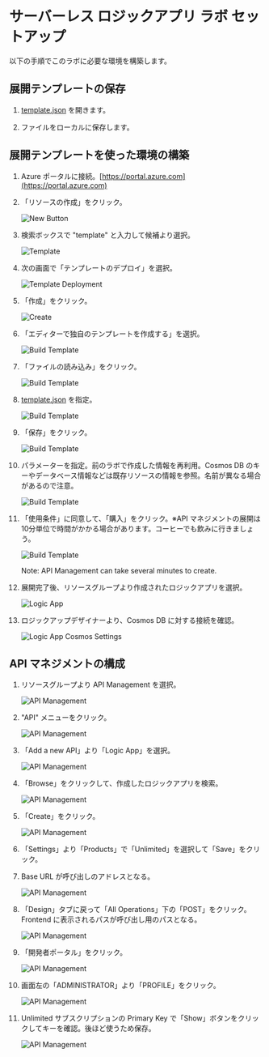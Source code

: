 # サーバーレス ロジックアプリ ラボ セットアップ

以下の手順でこのラボに必要な環境を構築します。

## 展開テンプレートの保存

1. [template.json](template.json) を開きます。

1. ファイルをローカルに保存します。

## 展開テンプレートを使った環境の構築

1. Azure ポータルに接続。[https://portal.azure.com](https://portal.azure.com)

1. 「リソースの作成」をクリック。

    ![New Button](images/new_button.png "New Button")

1. 検索ボックスで "template" と入力して候補より選択。

    ![Template](images/template_search.png "Template")

1. 次の画面で「テンプレートのデプロイ」を選択。

    ![Template Deployment](images/template_deployment_results.png "Template Deployment")

1. 「作成」をクリック。

    ![Create](images/create.png "Create")

1. 「エディターで独自のテンプレートを作成する」を選択。

    ![Build Template](images/template_build.png "Build Template")

1. 「ファイルの読み込み」をクリック。

    ![Build Template](images/template_load_file.png "Build Template")

1. [template.json](template.json) を指定。

    ![Build Template](images/template_json.png "Build Template")

1. 「保存」をクリック。

    ![Build Template](images/template_save.png "Build Template")

1. パラメーターを指定。前のラボで作成した情報を再利用。Cosmos DB のキーやデータベース情報などは既存リソースの情報を参照。名前が異なる場合があるので注意。

    ![Build Template](images/template_settings.png "Build Template")

1. 「使用条件」に同意して、「購入」をクリック。※API マネジメントの展開は10分単位で時間がかかる場合があります。コーヒーでも飲みに行きましょう。

    ![Build Template](images/template_purchase.png "Build Template")

    Note:  API Management can take several minutes to create.

1. 展開完了後、リソースグループより作成されたロジックアプリを選択。

    ![Logic App](images/create_single_character.png "Logic App")

1. ロジックアップデザイナーより、Cosmos DB に対する接続を確認。

    ![Logic App Cosmos Settings](images/logic_app_cosmos_db_settings.png "Logic App Cosmos Settings")

## API マネジメントの構成

1. リソースグループより API Management を選択。

    ![API Management](images/api_management.png "API Management")

1. "API" メニューをクリック。

    ![API Management](images/api_management_apis.png "API Management")

1. 「Add a new API」より「Logic App」を選択。

    ![API Management](images/api_management_logic_app.png "API Management")

1. 「Browse」をクリックして、作成したロジックアプリを検索。 

    ![API Management](images/api_management_create_logic_app.png "API Management")
    
1. 「Create」をクリック。

    ![API Management](images/api_management_create_logic_app_create.png "API Management")

1. 「Settings」より「Products」で「Unlimited」を選択して「Save」をクリック。

1. Base URL が呼び出しのアドレスとなる。

    ![API Management](images/api_management_base_url.png "API Management")

1. 「Design」タブに戻って「All Operations」下の「POST」をクリック。Frontend に表示されるパスが呼び出し用のパスとなる。

    ![API Management](images/api_management_endpoint_url.png "API Management")
    
1. 「開発者ポータル」をクリック。

    ![API Management](images/developer_portal.png "API Management")

1. 画面左の「ADMINISTRATOR」より「PROFILE」をクリック。

    ![API Management](images/developer_portal_profile.png "API Management")
    
1. Unlimited サブスクリプションの Primary Key で「Show」ボタンをクリックしてキーを確認。後ほど使うため保存。

    ![API Management](images/developer_key.png "API Management")
